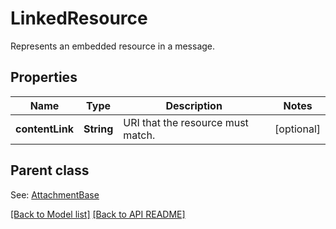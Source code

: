 # LinkedResource

Represents an embedded resource in a message.             

## Properties
Name | Type | Description | Notes
------------ | ------------- | ------------- | -------------
**contentLink** | **String** | URI that the resource must match.              |  [optional]

## Parent class

See: [AttachmentBase](AttachmentBase.md)



[[Back to Model list]](Models.md) [[Back to API README]](README.md)

